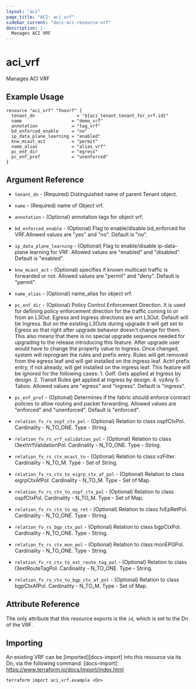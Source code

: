 ```yaml
---
layout: "aci"
page_title: "ACI: aci_vrf"
sidebar_current: "docs-aci-resource-vrf"
description: |-
  Manages ACI VRF
---
```


# aci_vrf #
Manages ACI VRF

## Example Usage ##

```hcl
resource "aci_vrf" "foovrf" {
  tenant_dn   		       = "${aci_tenant.tenant_for_vrf.id}"
  name                   = "demo_vrf"
  annotation             = "tag_vrf"
  bd_enforced_enable     = "no"
  ip_data_plane_learning = "enabled"
  knw_mcast_act          = "permit"
  name_alias             = "alias_vrf"
  pc_enf_dir             = "egress"
  pc_enf_pref            = "unenforced"
}
```
## Argument Reference ##
* `tenant_dn` - (Required) Distinguished name of parent Tenant object.
* `name` - (Required) name of Object vrf.
* `annotation` - (Optional) annotation tags for object vrf.
* `bd_enforced_enable` - (Optional) Flag to enable/disable bd_enforced for VRF.Allowed values are "yes" and "no". Default is "no".  
* `ip_data_plane_learning` - (Optional) Flag to enable/disable ip-data-plane learning for VRF. Allowed values are "enabled" and "disabled". Default is "enabled".  
* `knw_mcast_act` - (Optional) specifies if known multicast traffic is forwarded or not. Allowed values are "permit" and "deny". Default is "permit".
* `name_alias` - (Optional) name_alias for object vrf.
* `pc_enf_dir` - (Optional) Policy Control Enforcement Direction. It is used for defining policy enforcement direction for the traffic coming to or from an L3Out. Egress and Ingress directions are wrt L3Out. Default will be Ingress. But on the existing L3Outs during upgrade it will get set to Egress so that right after upgrade behavior doesn't change for them. This also means that there is no special upgrade sequence needed for upgrading to the release introducing this feature. After upgrade user would have to change the property value to Ingress. Once changed, system will reprogram the rules and prefix entry. Rules will get removed from the egress leaf and will get installed on the ingress leaf. Actrl prefix entry, if not already, will get installed on the ingress leaf. This feature will be ignored for the following cases: 1. Golf: Gets applied at Ingress by design. 2. Transit Rules get applied at Ingress by design. 4. vzAny 5. Taboo. Allowed values are "egress" and "ingress". Default is "ingress".
* `pc_enf_pref` - (Optional) Determines if the fabric should enforce contract policies to allow routing and packet forwarding. Allowed values are "enforced" and "unenforced". Default is "enforced".

* `relation_fv_rs_ospf_ctx_pol` - (Optional) Relation to class ospfCtxPol. Cardinality - N_TO_ONE. Type - String.
                
* `relation_fv_rs_vrf_validation_pol` - (Optional) Relation to class l3extVrfValidationPol. Cardinality - N_TO_ONE. Type - String.
                
* `relation_fv_rs_ctx_mcast_to` - (Optional) Relation to class vzFilter. Cardinality - N_TO_M. Type - Set of String.
                
* `relation_fv_rs_ctx_to_eigrp_ctx_af_pol` - (Optional) Relation to class eigrpCtxAfPol. Cardinality - N_TO_M. Type - Set of Map.
                
* `relation_fv_rs_ctx_to_ospf_ctx_pol` - (Optional) Relation to class ospfCtxPol. Cardinality - N_TO_M. Type - Set of Map.
                
* `relation_fv_rs_ctx_to_ep_ret` - (Optional) Relation to class fvEpRetPol. Cardinality - N_TO_ONE. Type - String.
                
* `relation_fv_rs_bgp_ctx_pol` - (Optional) Relation to class bgpCtxPol. Cardinality - N_TO_ONE. Type - String.
                
* `relation_fv_rs_ctx_mon_pol` - (Optional) Relation to class monEPGPol. Cardinality - N_TO_ONE. Type - String.
                
* `relation_fv_rs_ctx_to_ext_route_tag_pol` - (Optional) Relation to class l3extRouteTagPol. Cardinality - N_TO_ONE. Type - String.
                
* `relation_fv_rs_ctx_to_bgp_ctx_af_pol` - (Optional) Relation to class bgpCtxAfPol. Cardinality - N_TO_M. Type - Set of Map.
                


## Attribute Reference

The only attribute that this resource exports is the `id`, which is set to the
Dn of the VRF.

## Importing ##

An existing VRF can be [imported][docs-import] into this resource via its Dn, via the following command:
[docs-import]: https://www.terraform.io/docs/import/index.html


```
terraform import aci_vrf.example <Dn>
```